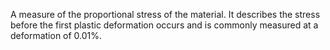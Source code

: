 A measure of the proportional stress of the material. It describes the stress before the first plastic deformation occurs and is commonly measured at a deformation of 0.01%.
